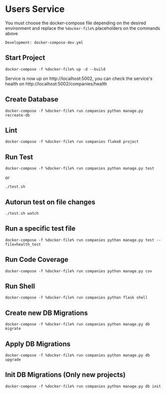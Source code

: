 # Users Service
You must choose the docker-compose file depending on the desired environment and replace the `%docker-file%` placeholders on the commands above
```
Development: docker-compose-dev.yml
```

## Start Project
```
docker-compose -f %docker-file% up -d --build
```
Service is now up on http://localhost:5002, you can check the service's health on http://localhost:5002/companies/health

## Create Database
```
docker-compose -f %docker-file% run companies python manage.py recreate-db
```

## Lint
```
docker-compose -f %docker-file% run companies flake8 project
```

## Run Test
```
docker-compose -f %docker-file% run companies python manage.py test
```
or
```
./test.sh
```

## Autorun test on file changes
```
./test.sh watch
```

## Run a specific test file
```
docker-compose -f %docker-file% run companies python manage.py test --file=health_test
```

## Run Code Coverage
```
docker-compose -f %docker-file% run companies python manage.py cov
```

## Run Shell
```
docker-compose -f %docker-file% run companies python flask shell
```

## Create new DB Migrations
```
docker-compose -f %docker-file% run companies python manage.py db migrate
```

## Apply DB Migrations
```
docker-compose -f %docker-file% run companies python manage.py db upgrade
```

## Init DB Migrations (Only new projects)
```
docker-compose -f %docker-file% run companies python manage.py db init
```
